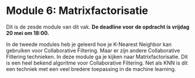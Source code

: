 # Module 6: Matrixfactorisatie

Dit is de zesde module van dit vak. **De deadline voor de opdracht is vrijdag 20 mei om 18:00.**

In de tweede modules heb je geleerd hoe je K-Nearest Neighbor kan gebruiken voor Collaborative Filtering. Maar er zijn andere Collaborative Filtering technieken. In deze module ga je kijken naar Matrixfactorisatie. Dit is een heel bekend algoritme voor Collaborative Filtering. Net als KNN is dit een techniek met een veel bredere toepassing in de machine learning.
